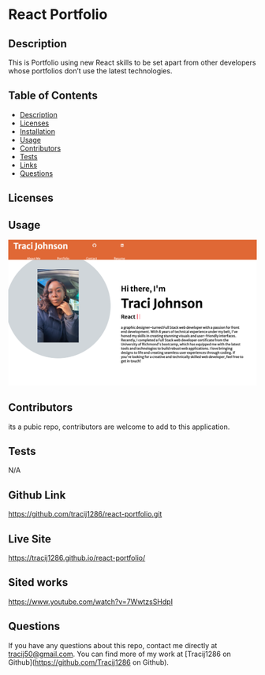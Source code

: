 # React Portfolio


## Description
 This is Portfolio using new React skills to be set apart from other developers whose portfolios don’t use the latest technologies. 

## Table of Contents
  * [Description](#description)
  * [Licenses](#licenses)
  * [Installation](#installation)
  * [Usage](#usage)
  * [Contributors](#contributors)
  * [Tests](#tests)
  * [Links](#links)
  * [Questions](#questions)

## Licenses




## Usage
![alt text](public/assets/Screenshotrp.png)



## Contributors
its a pubic repo, contributors are welcome to add to this application.

## Tests
N/A

## Github Link
https://github.com/tracij1286/react-portfolio.git

## Live Site

https://tracij1286.github.io/react-portfolio/

## Sited works
https://www.youtube.com/watch?v=7WwtzsSHdpI 


## Questions
If you have any questions about this repo, contact me directly at tracij50@gmail.com. You can find more of my work at [Tracij1286 on Github](https://github.com/Tracij1286 on Github).

